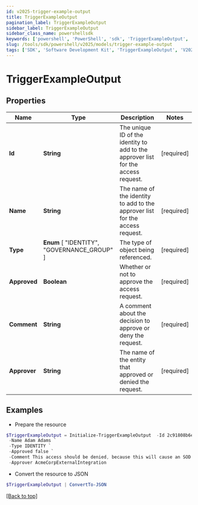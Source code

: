 ```yaml
---
id: v2025-trigger-example-output
title: TriggerExampleOutput
pagination_label: TriggerExampleOutput
sidebar_label: TriggerExampleOutput
sidebar_class_name: powershellsdk
keywords: ['powershell', 'PowerShell', 'sdk', 'TriggerExampleOutput', 'V2025TriggerExampleOutput'] 
slug: /tools/sdk/powershell/v2025/models/trigger-example-output
tags: ['SDK', 'Software Development Kit', 'TriggerExampleOutput', 'V2025TriggerExampleOutput']
---
```



# TriggerExampleOutput

## Properties

Name | Type | Description | Notes
------------ | ------------- | ------------- | -------------
**Id** | **String** | The unique ID of the identity to add to the approver list for the access request. | [required]
**Name** | **String** | The name of the identity to add to the approver list for the access request. | [required]
**Type** |  **Enum** [  "IDENTITY",    "GOVERNANCE_GROUP" ] | The type of object being referenced. | [required]
**Approved** | **Boolean** | Whether or not to approve the access request. | [required]
**Comment** | **String** | A comment about the decision to approve or deny the request. | [required]
**Approver** | **String** | The name of the entity that approved or denied the request. | [required]

## Examples

- Prepare the resource
```powershell
$TriggerExampleOutput = Initialize-TriggerExampleOutput  -Id 2c91808b6ef1d43e016efba0ce470906 `
 -Name Adam Adams `
 -Type IDENTITY `
 -Approved false `
 -Comment This access should be denied, because this will cause an SOD violation. `
 -Approver AcmeCorpExternalIntegration
```

- Convert the resource to JSON
```powershell
$TriggerExampleOutput | ConvertTo-JSON
```


[[Back to top]](#) 

